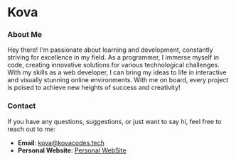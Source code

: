 # Kova

### About Me

Hey there! I'm passionate about learning and development, constantly striving for excellence in my field. As a programmer, I immerse myself in code, creating innovative solutions for various technological challenges. With my skills as a web developer, I can bring my ideas to life in interactive and visually stunning online environments. With me on board, every project is poised to achieve new heights of success and creativity!

### Contact

If you have any questions, suggestions, or just want to say hi, feel free to reach out to me:

- **Email**: kova@kovacodes.tech
- **Personal Website**: [Personal WebSite](https://kovacodes.tech)
